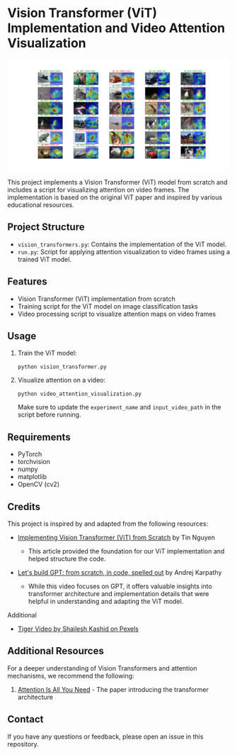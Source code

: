 # Vision Transformer (ViT) Implementation and Video Attention Visualization

![attention_map](attention.png)

This project implements a Vision Transformer (ViT) model from scratch and includes a script for visualizing attention on video frames. The implementation is based on the original ViT paper and inspired by various educational resources.

## Project Structure

- `vision_transformers.py`: Contains the implementation of the ViT model.
- `run.py`: Script for applying attention visualization to video frames using a trained ViT model.

## Features

- Vision Transformer (ViT) implementation from scratch
- Training script for the ViT model on image classification tasks
- Video processing script to visualize attention maps on video frames

## Usage

1. Train the ViT model:
   ```
   python vision_transformer.py
   ```

2. Visualize attention on a video:
   ```
   python video_attention_visualization.py
   ```

   Make sure to update the `experiment_name` and `input_video_path` in the script before running.

## Requirements

- PyTorch
- torchvision
- numpy
- matplotlib
- OpenCV (cv2)

## Credits

This project is inspired by and adapted from the following resources:

- [Implementing Vision Transformer (ViT) from Scratch](https://towardsdatascience.com/implementing-vision-transformer-vit-from-scratch-3e192c6155f0) by Tin Nguyen
  - This article provided the foundation for our ViT implementation and helped structure the code.

- [Let's build GPT: from scratch, in code, spelled out](https://www.youtube.com/watch?v=kCc8FmEb1nY) by Andrej Karpathy
  - While this video focuses on GPT, it offers valuable insights into transformer architecture and implementation details that were helpful in understanding and adapting the ViT model.

Additional

- [Tiger Video by Shailesh Kashid on Pexels](https://www.pexels.com/video/white-tigers-captive-in-the-zoo-6035932/)


## Additional Resources

For a deeper understanding of Vision Transformers and attention mechanisms, we recommend the following:

1. [Attention Is All You Need](https://arxiv.org/abs/1706.03762) - The paper introducing the transformer architecture

## Contact

If you have any questions or feedback, please open an issue in this repository.